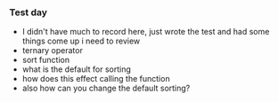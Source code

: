 ### Test day

- I didn't have much to record here,
just wrote the test and had some things come up i need to review
- ternary operator
- sort function
- what is the default for sorting 
- how does this effect calling the function
- also how can you change the default sorting?